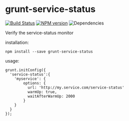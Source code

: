 # grunt-service-status
[![Build Status](https://travis-ci.org/andyroyle/grunt-service-status.png?branch=master)](https://travis-ci.org/andyroyle/grunt-service-status) [![NPM version](https://badge.fury.io/js/grunt-service-status.png)](http://badge.fury.io/js/grunt-service-status) ![Dependencies](https://david-dm.org/andyroyle/grunt-service-status.png)

Verify the service-status monitor

installation:

```npm install --save grunt-service-status```

usage:

```
grunt.initConfig({
  'service-status':{
    'myservice': {
        options: {
          url: 'http://my.service.com/service-status'
          warmUp: true,
          waitAfterWarmUp: 2000
        }
    }
  }
});
